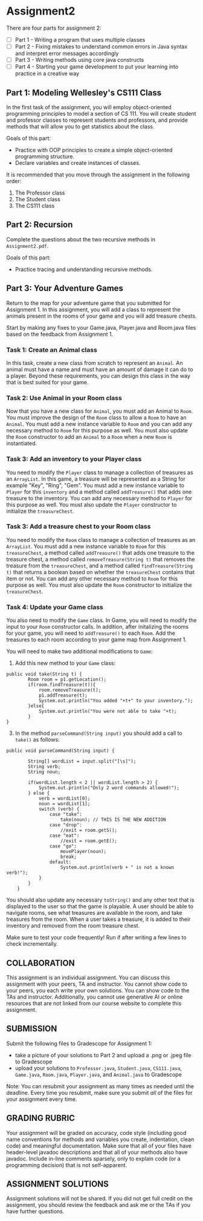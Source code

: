 # Assignment2

There are four parts for assignment 2:
- [ ] Part 1 - Writing a program that uses multiple classes
- [ ] Part 2 - Fixing mistakes to understand common errors in Java syntax and interpret error messages accordingly
- [ ] Part 3 - Writing methods using core java constructs
- [ ] Part 4 - Starting your game development to put your learning into practice in a creative way

## Part 1: Modeling Wellesley's CS111 Class
In the first task of the assignment, you will employ object-oriented programming principles to model a section of CS 111. You will create student and professor classes to represent students and professors, and provide methods that will allow you to get statistics about the class.

Goals of this part:
 * Practice with OOP principles to create a simple object-oriented programming structure.
 * Declare variables and create instances of classes.

It is recommended that you move through the assignment in the following order:
1) The Professor class
2) The Student class
3) The CS111 class

## Part 2: Recursion
Complete the questions about the two recursive methods in `Assignment2.pdf`.

Goals of this part:
 * Practice tracing and understanding recursive methods.
 
## Part 3: Your Adventure Games
Return to the map for your adventure game that you submitted for Assignment 1. In this assignment, you will add a class to represent the animals present in the rooms of your game and you will add treasure chests.

Start by making any fixes to your Game.java, Player.java and Room.java files based on the feedback from Assignment 1.

### Task 1: Create an Animal class
In this task, create a new class from scratch to represent an `Animal`. An animal must have a name and must have an amount of damage it can do to a player. Beyond these requirements, you can design this class in the way that is best suited for your game.

### Task 2: Use Animal in your Room class
Now that you have a new class for `Animal`, you must add an Animal to `Room`. You must improve the design of the `Room` class to allow a `Room` to have an `Animal`. You must add a new instance variable to `Room` and you can add any necessary method to `Room` for this purpose as well. You must also update the `Room` constructor to add an `Animal` to a `Room` when a new `Room` is instantiated.

### Task 3: Add an inventory to your Player class
You need to modify the `Player` class to manage a collection of treasures as an `ArrayList`. In this game, a treasure will be represented as a String for example "Key", "Ring", "Gem". You must add a new instance variable to `Player` for this `inventory` and a method called `addTreasure()` that adds one treasure to the inventory. You can add any necessary method to `Player` for this purpose as well. You must also update the `Player` constructor to initialize the `treasureChest`.

### Task 3: Add a treasure chest to your Room class
You need to modify the `Room` class to manage a collection of treasures as an `ArrayList`. You must add a new instance variable to `Room` for this `treasureChest`, a method called `addTreasure()` that adds one treasure to the treasure chest, a method called `removeTreasure(String t)` that removes the treasure from the `treasureChest`, and a method called `findTreasure(String t)` that returns a boolean based on whether the `treasureChest` contains that item or not. You can add any other necessary method to `Room` for this purpose as well. You must also update the `Room` constructor to initialize the `treasureChest`.

### Task 4: Update your Game class
You also need to modify the `Game` class. In Game, you will need to modify the input to your `Room` constructor calls. In addition, after initalizing the rooms for your game, you will need to `addTreasure()` to each `Room`. Add the treasures to each room according to your game map from Assignment 1.

You will need to make two additional modifications to `Game`:

1) Add this new method to your `Game` class:
```
public void take(String t) {
        Room room = p1.getLocation();
        if(room.findTreasure(t)){
            room.removeTreasure(t);
            p1.addTreasure(t);
            System.out.println("You added "+t+" to your inventory.");
        }else{
            System.out.println("You were not able to take "+t);
        }
}
```
   
3) In the method `parseCommand(String input)` you should add a call to `take()` as follows:
```
public void parseCommand(String input) {
        
        String[] wordList = input.split("[\s]");
        String verb;
        String noun;
        
        if(wordList.length < 2 || wordList.length > 2) {
            System.out.println("Only 2 word commands allowed!");
        } else {
            verb = wordList[0];
            noun = wordList[1];
            switch (verb) {
                case "take":
                    take(noun); // THIS IS THE NEW ADDITION
                case "drop":
                    //exit = room.getS();
                case "eat":
                    //exit = room.getE();
                case "go":
                    movePlayer(noun);
                    break;
                default:
                    System.out.println(verb + " is not a known verb!");
            }
        }
    }
```

You should also update any necessary `toString()` and any other text that is displayed to the user so that the game is playable. A user should be able to navigate rooms, see what treasures are available in the room, and take treasures from the room. When a user takes a treasure, it is added to their inventory and removed from the room treasure chest.

Make sure to test your code frequently! Run if after writing a few lines to check incrementally.

## COLLABORATION
This assignment is an individual assignment. You can discuss this assignment with your peers, TA and instructor. You cannot show code to your peers, you each write your own solutions. You can show code to the TAs and instructor. Additionally, you cannot use generative AI or online resources that are not linked from our course website to complete this assignment.  

## SUBMISSION
Submit the following files to Gradescope for Assignment 1:
* take a picture of your solutions to Part 2 and upload a .png or .jpeg file to Gradescope
* upload your solutions to `Professor.java`, `Student.java`, `CS111.java`, `Game.java`, `Room.java`, `Player.java`, and `Animal.java` to Gradescope

Note: You can resubmit your assignment as many times as needed until the deadline. Every time you resubmit, make sure you submit *all* of the files for your assignment every time.

## GRADING RUBRIC
Your assignment will be graded on accuracy, code style (including good name conventions for methods and variables you create, indentation, clean code) and meaningful documentation. Make sure that all of your files have header-level javadoc descriptions and that all of your methods also have javadoc. Include in-line comments sparsely, only to explain code (or a programming decision) that is not self-apparent.

## ASSIGNMENT SOLUTIONS
Assignment solutions will not be shared. If you did not get full credit on the assignment, you should review the feedback and ask me or the TAs if you have further questions. 
